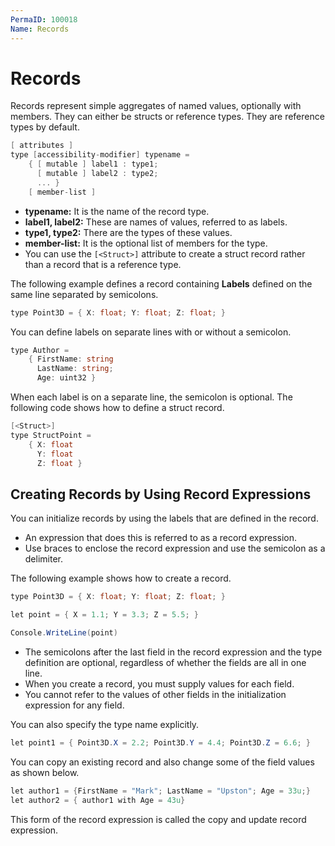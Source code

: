```yaml
---
PermaID: 100018
Name: Records
---
```


# Records

Records represent simple aggregates of named values, optionally with members. They can either be structs or reference types. They are reference types by default.

```csharp
[ attributes ]
type [accessibility-modifier] typename =
    { [ mutable ] label1 : type1;
      [ mutable ] label2 : type2;
      ... }
    [ member-list ]
```

 - **typename:** It is the name of the record type.
 - **label1, label2:** These are names of values, referred to as labels.
 - **type1, type2:** There are the types of these values. 
 - **member-list:** It is the optional list of members for the type. 
 - You can use the `[<Struct>]` attribute to create a struct record rather than a record that is a reference type.

The following example defines a record containing **Labels** defined on the same line separated by semicolons.

```csharp
type Point3D = { X: float; Y: float; Z: float; }
```

You can define labels on separate lines with or without a semicolon.

```csharp
type Author = 
    { FirstName: string
      LastName: string;
      Age: uint32 }
```

When each label is on a separate line, the semicolon is optional. The following code shows how to define a struct record.

```csharp
[<Struct>]
type StructPoint = 
    { X: float
      Y: float
      Z: float }
```

## Creating Records by Using Record Expressions

You can initialize records by using the labels that are defined in the record. 

 - An expression that does this is referred to as a record expression. 
 - Use braces to enclose the record expression and use the semicolon as a delimiter.

The following example shows how to create a record.

```csharp
type Point3D = { X: float; Y: float; Z: float; }

let point = { X = 1.1; Y = 3.3; Z = 5.5; }

Console.WriteLine(point)
```

 - The semicolons after the last field in the record expression and the type definition are optional, regardless of whether the fields are all in one line.
 - When you create a record, you must supply values for each field. 
 - You cannot refer to the values of other fields in the initialization expression for any field.

You can also specify the type name explicitly.

```csharp
let point1 = { Point3D.X = 2.2; Point3D.Y = 4.4; Point3D.Z = 6.6; }
```

You can copy an existing record and also change some of the field values as shown below.

```csharp
let author1 = {FirstName = "Mark"; LastName = "Upston"; Age = 33u;}
let author2 = { author1 with Age = 43u}
```

This form of the record expression is called the copy and update record expression.
